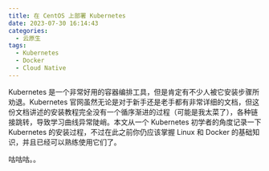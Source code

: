 ```yaml
---
title: 在 CentOS 上部署 Kubernetes
date: 2023-07-30 16:14:43
categories:
  - 云原生
tags:
  - Kubernetes
  - Docker
  - Cloud Native
---
```


Kubernetes 是一个非常好用的容器编排工具，但是肯定有不少人被它安装步骤所劝退。Kubernetes 官网虽然无论是对于新手还是老手都有非常详细的文档，但这份文档讲述的安装教程完全没有一个循序渐进的过程（可能是我太菜了），各种链接跳转，导致学习曲线异常陡峭。本文从一个 Kubernetes 初学者的角度记录一下 Kubernetes 的安装过程，不过在此之前你仍应该掌握 Linux 和 Docker 的基础知识，并且已经可以熟练使用它们了。

咕咕咕。。
